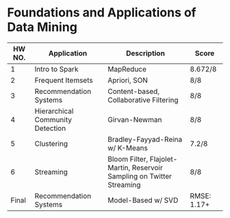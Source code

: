 # Foundations and Applications of Data Mining 

| HW NO.        | Application                      | Description                                                  | Score       |
| ------------- | -------------------------------- | ------------------------------------------------------------ | ----------- |
| 1             | Intro to Spark                   | MapReduce                                                    | 8.672/8     |
| 2             | Frequent Itemsets                | Apriori, SON                                                 | 8/8         |
| 3             | Recommendation Systems           | Content-based, Collaborative Filtering                       | 8/8         |
| 4             | Hierarchical Community Detection | Girvan-Newman                                                | 8/8         |
| 5             | Clustering                       | Bradley-Fayyad-Reina w/ K-Means                              | 7.2/8       |
| 6             | Streaming                        | Bloom Filter, Flajolet-Martin, Reservoir Sampling on Twitter Streaming | 8/8 |
| Final | Recommendation Systems           | Model-Based w/ SVD                                           | RMSE: 1.17+ |

